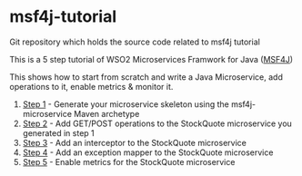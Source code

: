 # msf4j-tutorial
Git repository which holds the source code related to msf4j tutorial

This is a 5 step tutorial of WSO2 Microservices Framwork for Java ([MSF4J](https://github.com/wso2/msf4j))

This shows how to start from scratch and write a Java Microservice, add operations to it, enable metrics & monitor it. 

1. [Step 1](step1-generate) - Generate your microservice skeleton using the msf4j-microservice Maven archetype
2. [Step 2](step2-get-post) - Add GET/POST operations to the StockQuote microservice you generated in step 1
3. [Step 3](step3-interceptor) - Add an interceptor to the StockQuote microservice
4. [Step 4](step4-exception-mapper) - Add an exception mapper to the StockQuote microservice
5. [Step 5](step5-metrics) - Enable metrics for the StockQuote microservice
